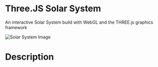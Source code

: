 # Three.JS Solar System
An interactive Solar System build with WebGL and the THREE.js graphics framework

![Solar System Image](https://github.com/ApolloLad/THREEJS_SolarSystem/src/images/Screenshot.PNG)

# Description


